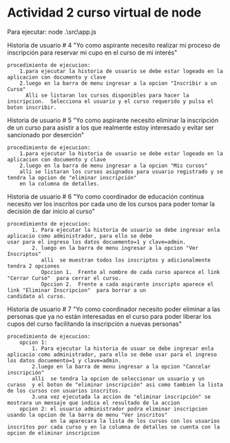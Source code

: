 # Actividad 2 curso virtual de node

Para ejecutar: node .\src\app.js

Historia de usuario # 4 
	"Yo como aspirante necesito realizar mi proceso de inscripción para reservar mi cupo en el curso
         de mi interés"

	procedimiento de ejecucion:
		1.para ejecutar la historia de usuario se debe estar logeado en la aplicacion con documento y clave
		2.luego en la barra de menu ingresar a la opcion "Inscribir a un Curso"
		  Alli se listaran los cursos disponibles para hacer la inscripcion.  Selecciona el usuario y el curso requerido y pulsa el                   boton inscribir.

Historia de usuario # 5 
	"Yo como aspirante necesito eliminar la inscripción de un curso para asistir a los que realmente
	estoy interesado y evitar ser sancionado por deserción"

	procedimiento de ejecucion:
		1.para ejecutar la historia de usuario se debe estar logeado en la aplicacion con documento y clave
		2.luego en la barra de menu ingresar a la opcion "Mis cursos"
		alli se listaran los cursos asignados para usuario registrado y se tendra la opcion de "eliminar inscripción" 
		en la columna de detalles.

Historia de usuario # 6
	"Yo como coordinador de educación continua necesito ver los inscritos por cada uno de los cursos
         para poder tomar la decisión de dar inicio al curso"

	procedimiento de ejecucion:
			1. Para ejecutar la historia de usuario se debe ingresar enla aplicacio como administrador, para ello se debe                              usar para el ingreso los datos docuemento=1 y clave=admin.
			2. luego en la barra de menu ingresar a la opcion "Ver Inscriptos"
			   alli  se muestran todos los inscriptos y adicionalmente tendra 2 opciones
			   Opccion 1.  Frente al nombre de cada curso aparece el link "Cerrar Curso"  para cerrar el curso.
			   Opccion 2.  Frente a cada aspirante inscripto aparece el link "Eliminar Inscripcion"  para borrar a un                                              candidato al curso.


Historia de usuario # 7
	"Yo como coordinador necesito poder eliminar a las personas que ya no están interesadas en el
	curso para poder liberar los cupos del curso facilitando la inscripción a nuevas personas"

	procedimiento de ejecucion:
		opcion 1:
			1. Para ejecutar la historia de usuar se debe ingresar enla aplicacio como administrador, para ello se debe usar para el ingreso los datos docuemento=1 y clave=admin.
			2.luego en la barra de menu ingresar a la opcion "Cancelar inscripción"
			alli  se tendra la opcion de seleccionar un usuario y un curaso  y el boton de "eliminar inscripción" asi como tambien la lista de los cursos con usuarios inscritos.
			3.una vez ejecutada la accion de "eliminar inscripción" se mostrara un mensaje que indica el resultado de la accion 
		opcion 2: el usuario administrador podra eliminar inscripcion usando la opcion de la barra de menu "Ver inscritos"
				  en la aparecara la lista de los cursos con los usuarios inscritos por cada curso y en la columna de detalles se cuenta con la opcion de eliminar inscripcion
